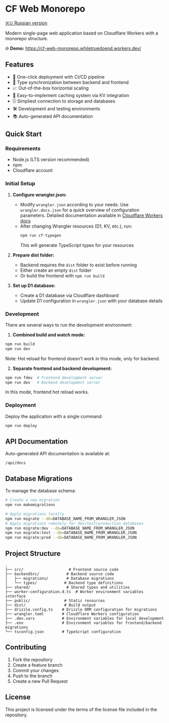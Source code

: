 # CF Web Monorepo

[🇷🇺 Russian version](README.ru.md)

Modern single-page web application based on Cloudflare Workers with a monorepo structure.

🌐 **Demo:** https://cf-web-monorepo.whiletruedoend.workers.dev/

## Features

- 🚀 One-click deployment with CI/CD pipeline
- 🔄 Type synchronization between backend and frontend
- 📈 Out-of-the-box horizontal scaling
- 💾 Easy-to-implement caching system via KV integration
- 🗄️ Simpliest connection to storage and databases
- 🛠️ Development and testing environments
- 📚 Auto-generated API documentation

## Quick Start

### Requirements

- Node.js (LTS version recommended)
- npm
- Cloudflare account

### Initial Setup

1. **Configure wrangler.json:**
   - Modify `wrangler.json` according to your needs. Use `wrangler.docs.json` for a quick overview of configuration parameters. Detailed documentation available in [Cloudflare Workers docs](https://developers.cloudflare.com/workers/)
   - After changing Wrangler resources (D1, KV, etc.), run:
     ```bash
     npm run cf-typegen
     ```
     This will generate TypeScript types for your resources

2. **Prepare dist folder:**
   - Backend requires the `dist` folder to exist before running
   - Either create an empty `dist` folder
   - Or build the frontend with `npm run build`

3. **Set up D1 database:**
   - Create a D1 database via Cloudflare dashboard
   - Update D1 configuration in `wrangler.json` with your database details

### Development

There are several ways to run the development environment:

1. **Combined build and watch mode:**
```bash
npm run build
npm run dev
```
Note: Hot reload for frontend doesn't work in this mode, only for backend.

2. **Separate frontend and backend development:**
```bash
npm run fdev  # Frontend development server
npm run dev   # Backend development server
```

In this mode, frontend hot reload works.

### Deployment

Deploy the application with a single command:

```bash
npm run deploy
```

## API Documentation

Auto-generated API documentation is available at:
```
/api/docs
```

## Database Migrations

To manage the database schema:

```bash
# Create a new migration
npm run makemigrations

# Apply migrations locally
npm run migrate --db=DATABASE_NAME_FROM_WRANGLER_JSON
# Apply migrations remotely for dev/test/production databases
npm run migrate:dev --db=DATABASE_NAME_FROM_WRANGLER_JSON
npm run migrate:test --db=DATABASE_NAME_FROM_WRANGLER_JSON
npm run migrate:prod --db=DATABASE_NAME_FROM_WRANGLER_JSON
```

## Project Structure

```
.
├── src/                    # Frontend source code
├── backendSrc/            # Backend source code
│   ├── migrations/        # Database migrations
│   └── types/            # Backend type definitions
├── shared/                # Shared types and utilities
├── worker-configuration.d.ts  # Worker environment variables interface
├── public/               # Static resources
├── dist/                 # Build output
├── drizzle.config.ts    # Drizzle ORM configuration for migrations
├── wrangler.toml        # Cloudflare Workers configuration
├── .dev.vars            # Environment variables for local development
├── .env                 # Environment variables for frontend/backend migrations
└── tsconfig.json        # TypeScript configuration
```

## Contributing

1. Fork the repository
2. Create a feature branch
3. Commit your changes
4. Push to the branch
5. Create a new Pull Request

## License

This project is licensed under the terms of the license file included in the repository.
